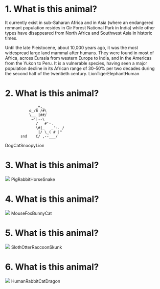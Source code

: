 # 1. What is this animal?
It currently exist in sub-Saharan Africa and in Asia (where an endangered remnant population resides in Gir Forest National Park in India) while other types have disappeared from North Africa and Southwest Asia in historic times. 

Until the late Pleistocene, about 10,000 years ago, it was the most widespread large land mammal after humans. They were found in most of Africa, across Eurasia from western Europe to India, and in the Americas from the Yukon to Peru. It is a vulnerable species, having seen a major population decline in its African range of 30–50% per two decades during the second half of the twentieth century.
<a-->Lion<a-->Tiger<a-->Elephant<a-->Human<q-->
# 2. What is this animal?
```
              _=,_
           o_/6 /#\
           \__ |##/
            ='|--\
              /   #'-.
              \#|_   _'-. /
               |/ \_( # |" 
       snd    C/ ,--___/
```
<a-->Dog<a-->Cat<a-->Snoopy<a-->Lion<q-->
# 3. What is this animal?
![](/img/animal/1.jpg)
<a-->Pig<a-->Rabbit<a-->Horse<a-->Snake<q-->
# 4. What is this animal?
![](/img/animal/2.gif)
<a-->Mouse<a-->Fox<a-->Bunny<a-->Cat<q-->
# 5. What is this animal?
![](/img/animal/4.jpg)
<a-->Sloth<a-->Otter<a-->Raccoon<a-->Skunk<q-->
# 6. What is this animal?
![](/img/animal/3.png)
<a-->Human<a-->Rabbit<a-->Cat<a-->Dragon
